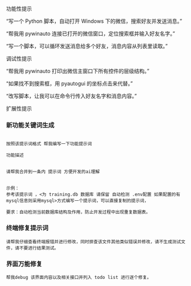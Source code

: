
功能性提示

“写一个 Python 脚本，自动打开 Windows 下的微信，搜索好友并发送消息。”

“帮我用 pywinauto 连接已打开的微信窗口，定位搜索框并输入好友名字。”

“写一个脚本，可以循环发送消息给多个好友，消息内容从列表里读取。”

调试性提示

“帮我用 pywinauto 打印出微信主窗口下所有控件的层级结构。”

“如果找不到搜索框，用 pyautogui 的坐标点击来代替。”

“改写脚本，让我可以在命令行传入好友名字和消息内容。”

扩展性提示


### 新功能关键词生成


```text

按照该提示词格式 帮我编写一下功能提示词

功能描述


请帮我合并到一条内 提示词 方便开发的ai理解


示例：
参考该提示词 ，<为 training.db 数据库 请保留 自动检测 .env配置 如果配置的有mysql信息则采用mysql>方式编写一个提示词，可以直接复制的提示词，

要求：自动检测当前数据库结构及作用，防止开发过程中出现重复数据表。

```

### 终端修复提示词


```text
请帮我仔细查看终端报错并进行修改，同时排查该文件其他类似错误并修改，请不生成测试文件，请不要进行结果测试。
```


### 界面万能修复

```text
帮我debug 该界面内容以及相关接口并列入 todo list 进行逐个修复。
```
